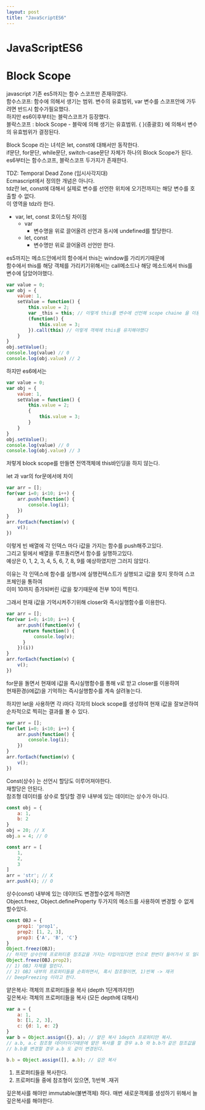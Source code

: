 ```yaml
---
layout: post
title: "JavaScriptES6"
---
```


JavaScriptES6
==========
# Block Scope
javascript 기존 es5까지는 함수 스코프만 존재햐였다.<br/>
함수스코프: 함수에 의해서 생기는 범위. 변수의 유효범위,  var 변수를 스코프안에 가두려면 반드시 함수가필요했다.<br/>
하지만 es6이후부터는 블락스코프가 등장했다.<br/>
블락스코프 : block Scope - 블락에 의해 생기는 유효범위. { }(중괄호) 에 의해서 변수의 유효범위가 결정된다.

Block Scope 라는 녀석은 let, const에 대해서만 동작한다.<br/>
if문단, for문단, while문단, switch-case문단 자체가 하나의 Block Scope가 된다.<br/>
es6부터는 함수스코프, 블락스코프 두가지가 존재한다.

TDZ: Temporal Dead Zone (임시사각지대)<br/>
Ecmascript에서 정의한 개념은 아니다.<br/>
tdz란 let, const에 대해서 실제로 변수를 선언한 위치에 오기전까지는 해당 변수를 호출할 수 없다.<br/>
이 영역을 tdz라 한다.

* var, let, const 호이스팅 차이점
    + var
        - 변수명을 위로 끌어올려 선언과 동시에 undefined를 할당한다.
    + let, const
        - 변수명만 위로 끌어올려 선언만 한다.

es5까지는 메소드안에서의 함수에서 this는 window를 가리키기때문에<br/>
함수에서 this를 해당 객체를 가리키기위해서는 call메소드나 해당 메소드에서 this를 변수에 담았어야했다.
```javascript
var value = 0;
var obj = {
    value: 1,
    setValue = function() {
        this.value = 2;
        var _this = this; // 이렇게 this를 변수에 선언해 scope chaine 을 이용하거나
        (function() {
            this.value = 3;
        }).call(this) // 이렇게 객체에 this를 유지해야했다
    }
}
obj.setValue();
console.log(value) // 0
console.log(obj.value) // 2
```
하지만 es6에서는 
```javascript
var value = 0;
var obj = {
    value: 1,
    setValue = function() {
        this.value = 2;
        {
            this.value = 3;
        }
    }
}
obj.setValue();
console.log(value) // 0
console.log(obj.value) // 3
```
저렇게 block scope를 만들면 전역객체에 this바인딩을 하지 않는다.

let 과 var의 for문에서에 차이
```javascript
var arr = [];
for(var i=0; i<10; i++) {
    arr.push(function() {
        console.log(i);
    })
}
arr.forEach(function(v) {
    v();
})
```
이렇게 빈 배열에 각 인덱스 마다 i값을 가지는 함수를 push해주고있다.<br/>
그리고 밑에서 배열을 루프돌리면서 함수를 실행하고있다.<br/>
예상은 0, 1, 2, 3, 4, 5, 6, 7, 8, 9를 예상하였지만 그러지 않았다.

이유는 각 인덱스에 함수를 실행시에 실행컨텍스트가 실행되고 i값을 찾지 못하여 스코프체인을 통하여<br/>
이미 10까지 증가되버린 i값을 찾기때문에 전부 10이 찍힌다.

그래서 현재 i값을 기억시켜주기위해 closer와 즉시실행함수를 이용한다.
```javascript
var arr = [];
for(var i=0; i<10; i++) {
    arr.push((function(v) {
      return function() {
          console.log(v);
      }  
    })(i))
}
arr.forEach(function(v) {
    v();
})
```
for문을 돌면서 현재에 i값을 즉시실행함수를 통해 v로 받고 closer를 이용하여<br/> 
현재환경(i에값)을 기억하는 즉시실행함수를 계속 살려놓는다.

하지만 let을 사용하면 각 i마다 각자의 block scope를 생성하여 현재 i값을 잘보관하여<br/>
순차적으로 찍히는 결과를 볼 수 있다. 
```javascript
var arr = [];
for(let i=0; i<10; i++) {
    arr.push(function() {
        console.log(i);
    })
}
arr.forEach(function(v) {
    v();
})
```

Const(상수) 는 선언시 할당도 이루어져야한다.<br/>
재할당은 안된다.<br/>
참조형 데이터를 상수로 할당할 경우 내부에 있는 데이터는 상수가 아니다.<br/>
```javascript
const obj = {
    a: 1,
    b: 2
}
obj = 20; // X
obj.a = 4; // O

const arr = [
    1,
    2,
    3
]
arr = 'str'; // X
arr.push(4); // O
```
상수(const) 내부에 있는 데이터도 변경할수없게 하려면<br/>
Object.freez, Object.defineProperty 두가지의 메소드를 사용하여 변경할 수 없게 할수있다.
```javascript
const OBJ = {
    prop1: 'prop1',
    prop2: [1, 2, 3],
    prop3: {'A', 'B', 'C'}
}
Object.freez(OBJ);
// 하지만 상수안에 프로퍼티중 참조값을 가지는 타입이있다면 안으로 한번더 들어가서 또 얼려줘야한다.
Object.freez(OBJ.prop2);
// 1) OBJ 자체를 얼린다.
// 2) OBJ 내부의 프로퍼티들을 순회하면서, 혹시 참조형이면, 1)반복 -> 재귀
// DeepFreezing 이라고 한다.
```

얕은복사: 객체의 프로퍼티들을 복사 (depth 1단계까지만)<br/>
깊은복사: 객체의 프로퍼티들을 복사 (모든 depth에 대해서)

```javascript
var a = {
    a: 1,
    b: [1, 2, 3],
    c: {d: 1, e: 2}
}
var b = Object.assign({}, a); // 얕은 복사 1depth 프로퍼티만 복사.
// a.b, a.c 참조형 데이터이기때문에 얕은 복사를 할 경우 a.b 와 b.b가 같은 참조값을 가리키고있어
// b.b를 변경할 경우 a.b 도 같이 변경된다.

b.b = Object.assign([], a.b); // 깊은 복사
```
1) 프로퍼티들을 복사한다.<br/>
2) 프로퍼티들 중에 참조형이 있으면, 1)반복 .재귀

깊은복사를 해야만 immutable(불변객체) 하다. 매번 새로운객체를 생성하기 위해서 늘 깊은복사를 해야한다.